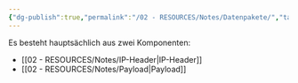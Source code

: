 ```yaml
---
{"dg-publish":true,"permalink":"/02 - RESOURCES/Notes/Datenpakete/","tags":["netzwerk/ip"],"noteIcon":"","updated":"2024-08-03T23:25:54.560+02:00"}
---
```


Es besteht hauptsächlich aus zwei Komponenten:


- [[02 - RESOURCES/Notes/IP-Header\|IP-Header]]  
- [[02 - RESOURCES/Notes/Payload\|Payload]]

